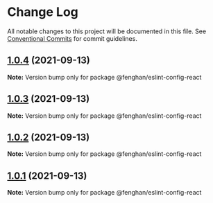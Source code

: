# Change Log

All notable changes to this project will be documented in this file.
See [Conventional Commits](https://conventionalcommits.org) for commit guidelines.

## [1.0.4](https://github.com/fenghan34/configurations/compare/v1.0.3...v1.0.4) (2021-09-13)

**Note:** Version bump only for package @fenghan/eslint-config-react

## [1.0.3](https://github.com/fenghan34/configurations/compare/v1.0.2...v1.0.3) (2021-09-13)

**Note:** Version bump only for package @fenghan/eslint-config-react

## [1.0.2](https://github.com/fenghan34/configurations/compare/v1.0.1...v1.0.2) (2021-09-13)

**Note:** Version bump only for package @fenghan/eslint-config-react

## [1.0.1](https://github.com/fenghan34/configurations/compare/v1.0.0...v1.0.1) (2021-09-13)

**Note:** Version bump only for package @fenghan/eslint-config-react
